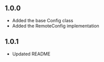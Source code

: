 ## 1.0.0

- Added the base Config class
- Added the RemoteConfig implementation

## 1.0.1

- Updated README
